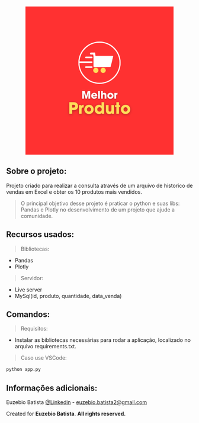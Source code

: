 <p align="center"><img src="./logo/Logotipo.png" width="400" alt="Logo do aplicativo"></p>

## Sobre o projeto:

Projeto criado para realizar a consulta através de um arquivo de historico de vendas em Excel e obter os 10 produtos mais vendidos.

> O principal objetivo desse projeto é praticar o python e suas libs: Pandas e Plotly no desenvolvimento de um projeto que ajude a comunidade.

## Recursos usados:

> Bibliotecas:

- Pandas
- Plotly

> Servidor:

- Live server
- MySql(id, produto, quantidade, data_venda)

## Comandos:

> Requisitos:

- Instalar as bibliotecas necessárias para rodar a aplicação, localizado no arquivo requirements.txt.

> Caso use VSCode:

```sh
python app.py
```

## Informações adicionais:

Euzebio Batista [@Linkedin](https://www.linkedin.com/in/euzebio-batista) - euzebio.batista2@gmail.com

Created for **Euzebio Batista**.
**All rights reserved.**
